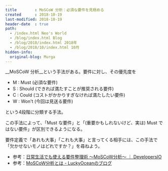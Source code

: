 ```yaml
---
title        : MoSCoW 分析：必須な要件を見極める
created      : 2018-10-19
last-modified: 2018-10-19
header-date  : true
path:
  - /index.html Neo's World
  - /blog/index.html Blog
  - /blog/2018/index.html 2018年
  - /blog/2018/10/index.html 10月
hidden-info:
  original-blog: Murga
---
```


__MoSCoW 分析__という手法がある。要件に対し、その優先度を

- M : Must (必須な要件)
- S : Should (できれば満たすことが推奨される要件)
- C : Could (コストがかかりすぎなければ満たしたい要件)
- W : Won't (今回は見送る要件)

という4段階に分類する手法。

この手法によって、「Must な要件」と「(重要かもしれないけど、実は) Must ではない要件」が区別できるようになる。

要件定義で「あれも大事」「これも大事」と言ってくる相手には、この手法で「欠かせないモノはどれですか？」を尋ねよう。

- 参考：[日常生活でも使える要件整理術 〜MoSCoW分析〜 ｜ DevelopersIO](https://dev.classmethod.jp/etc/moscow/)
- 参考：[MoSCoW分析とは - LuckyOceanのブログ](http://hiroshi-kizaki.hatenablog.com/entry/2017/06/06/201457)
